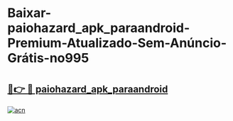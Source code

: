 # Baixar-paiohazard_apk_paraandroid-Premium-Atualizado-Sem-Anúncio-Grátis-no995

# <h2><a href="https://yj9uao.esa.edu.pl?src=paiohazard_apk_paraandroid&ref=no995">🔗👉 🔴 paiohazard_apk_paraandroid</a></h2>

[![acn](https://github.com/user-attachments/assets/0f9c940e-d8b0-45ae-aac7-cd30a18b3e1c)](https://yj9uao.esa.edu.pl?src=paiohazard_apk_paraandroid&ref=no995)

